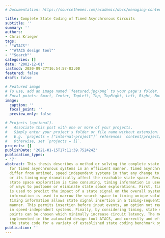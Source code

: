 ```yaml
---
# Documentation: https://sourcethemes.com/academic/docs/managing-content/

title: Complete State Coding of Timed Asynchronous Circuits
subtitle: ''
summary: ''
authors:
- Chris Krieger
tags:
- '"ATACS"'
- '"ATACS design tool"'
- '"Search"'
categories: []
date: '2002-12-01'
lastmod: 2020-09-27T16:54:57-03:00
featured: false
draft: false

# Featured image
# To use, add an image named `featured.jpg/png` to your page's folder.
# Focal points: Smart, Center, TopLeft, Top, TopRight, Left, Right, BottomLeft, Bottom, BottomRight.
image:
  caption: ''
  focal_point: ''
  preview_only: false

# Projects (optional).
#   Associate this post with one or more of your projects.
#   Simply enter your project's folder or file name without extension.
#   E.g. `projects = ["internal-project"]` references `content/project/deep-learning/index.md`.
#   Otherwise, set `projects = []`.
projects: []
publishDate: '2021-01-15T17:11:39.752424Z'
publication_types:
- '7'
abstract: This thesis describes a method or solving the complete state coding problem
  for timed asynchronous systems in an efficient manner. Timed asynchronous systems
  differ from untimed, speed independent systems in that any change to the system
  or its timing may dramatically affect the reachable state space. Because frequent
  state space exploration is time consuming, timing information is used in a variety
  of ways to postpone or eliminate state space explorations. First, timing information
  is used to predict the impact of a state signal on the overall system. Second, concurrency
  information is used to narrow the search space to timing-unique solutions. Third,
  timing information allows state signal insertion in a timing-sequential, yet noncausal,
  manner. This permits insertion before input events, an option not readily available
  in speed-independent systems. Finally, by considering timing, state signal insertion
  points can be chosen which minimally increase circuit latency. The method has been
  implemented in the automated design tool ATACS, and correctly and efficiently completes
  the state code for a variety of established state coding benchmark systems.
publication: ''
---
```

